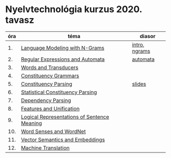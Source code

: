 # Nyelvtechnológia kurzus 2020. tavasz


| óra           | téma  | diasor | 
| ------------- | ----- | ------ |
| 1.  | [Language Modeling with N-Grams](https://github.com/ferenczizsani/nyelvtech/blob/master/n_gram/1_ngram.pdf) | [intro](https://github.com/ferenczizsani/nyelvtech/blob/master/slides/nyelvtech_olvszem_intro.pdf), [ngrams](https://github.com/ferenczizsani/nyelvtech/blob/master/slides/ngram_models_02_14.pdf) |
| 2.  | [Regular Expressions and Automata](https://github.com/ferenczizsani/nyelvtech/blob/master/regex_automata/2_regular_expressions_and_automata.pdf) | [automata](https://github.com/ferenczizsani/nyelvtech/blob/master/slides/automata.pdf) |
| 3.  | [Words and Transducers](https://github.com/ferenczizsani/nyelvtech/blob/master/regex_automata/2_words_and_transducers.pdf) | |
| 4.  | [Constituency Grammars](https://github.com/ferenczizsani/nyelvtech/blob/master/constituency_gram/3_constituency_grammars.pdf) | |
| 5.  | [Constituency Parsing](https://github.com/ferenczizsani/nyelvtech/blob/master/constituency_gram/3_constituency_parsing.pdf) | [slides](slides/Constituency_Parsing_FK.pdf) |
| 6.  | [Statistical Constituency Parsing](https://github.com/ferenczizsani/nyelvtech/blob/master/constituency_gram/3_statistical_constituency_parsing.pdf) | |
| 7.  | [Dependency Parsing](https://github.com/ferenczizsani/nyelvtech/blob/master/constituency_gram/3_dependency_parsing.pdf) | |
| 8.  | [Features and Unification](https://github.com/ferenczizsani/nyelvtech/blob/master/features_unification/4_features_and_unification.pdf) | |
| 9.  | [Logical Representations of Sentence Meaning](https://github.com/ferenczizsani/nyelvtech/blob/master/word_senses/5_logical_representations_of_sentence_meaning.pdf) | |
| 10.  | [Word Senses and WordNet](https://github.com/ferenczizsani/nyelvtech/blob/master/word_senses/5_word_senses_and_wordnet.pdf) | |
| 11.  | [Vector Semantics and Embeddings](https://github.com/ferenczizsani/nyelvtech/blob/master/word_senses/5_vector_semantics_and_embedding.pdf) | |
| 12.  | [Machine Translation](https://github.com/ferenczizsani/nyelvtech/blob/master/machine_translation/6_machine_translation.pdf) | |

